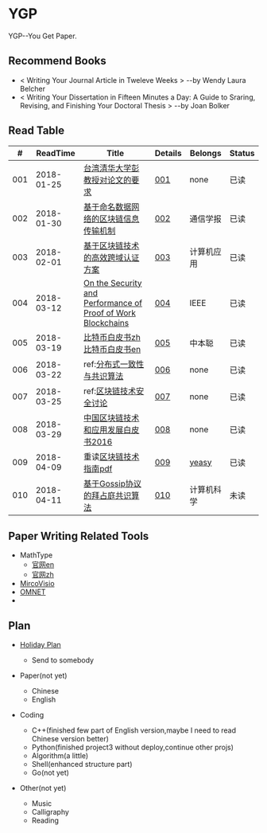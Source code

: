 # YGP
YGP--You Get Paper.


## Recommend Books
- < Writing Your Journal Article in Tweleve Weeks > --by Wendy Laura Belcher
- < Writing Your Dissertation in Fifteen Minutes a Day: A Guide to Sraring, Revising, and Finishing Your Doctoral Thesis > --by Joan Bolker



## Read Table

| # | ReadTime | Title | Details | Belongs | Status |
|---|----------|-------|---------|---------|--------|
|001|2018-01-25|[台湾清华大学彭教授对论文的要求](https://github.com/i0Ek3/YGP/blob/master/paper/%E5%8F%B0%E6%B9%BE%E6%B8%85%E5%8D%8E%E5%A4%A7%E5%AD%A6%E5%BD%AD%E6%95%99%E6%8E%88%E5%AF%B9%E8%AE%BA%E6%96%87%E7%9A%84%E8%A6%81%E6%B1%82.pdf) | [001](https://github.com/i0Ek3/YGP/blob/master/paper/details/001.md) |none|已读|
|002|2018-01-30|[基于命名数据网络的区块链信息传输机制](http://www.infocomm-journal.com/txxb/CN/article/openArticlePDFabs.jsp?id=166912) | [002](https://github.com/i0Ek3/YGP/blob/master/paper/details/002.md) |通信学报|已读|
|003|2018-02-01|[基于区块链技术的高效跨域认证方案](https://github.com/i0Ek3/YGP/blob/master/paper/readed/003.pdf) | [003](https://github.com/i0Ek3/YGP/blob/master/paper/details/003.md) |计算机应用|已读|
|004|2018-03-12|[On the Security and Performance of Proof of Work Blockchains](https://github.com/i0Ek3/YGP/blob/master/paper/readed/004.pdf) | [004](https://github.com/i0Ek3/YGP/blob/master/paper/details/004.md) |IEEE|已读|
|005|2018-03-19|[比特币白皮书zh](http://www.8btc.com/wiki/bitcoin-a-peer-to-peer-electronic-cash-system)  [比特币白皮书en](https://github.com/i0Ek3/YGP/blob/master/paper/readed/005.pdf) | [005](https://github.com/i0Ek3/YGP/blob/master/paper/details/005.md) |中本聪|已读|
|006|2018-03-22|ref:[分布式一致性与共识算法](https://draveness.me/consensus) | [006](https://github.com/i0Ek3/YGP/blob/master/paper/details/006.md) |none|已读|
|007|2018-03-25|ref:[区块链技术安全讨论](https://blockchain-sec.com/3/) | [007](https://github.com/i0Ek3/YGP/blob/master/paper/details/007.md) |none|已读|
|008|2018-03-29|[中国区块链技术和应用发展白皮书2016](https://github.com/i0Ek3/YGP/blob/master/paper/readed/008.pdf) | [008](https://github.com/i0Ek3/YGP/blob/master/paper/details/008.md) |none|已读|
|009|2018-04-09|重读[区块链技术指南](https://yeasy.gitbooks.io/blockchain_guide/)[pdf](https://github.com/i0Ek3/YGP/blob/master/paper/readed/009.pdf) | [009](https://github.com/i0Ek3/YGP/blob/master/paper/details/009.md) |[yeasy](https://github.com/yeasy)|已读|
|010|2018-04-11|[基于Gossip协议的拜占庭共识算法]() | [010](https://github.com/i0Ek3/YGP/blob/master/paper/details/010.md) |计算机科学|未读|




## Paper Writing Related Tools
- MathType
    - [官网en](http://www.dessci.com/en/products/mathtype/)
    - [官网zh](http://www.mathtype.cn)
- [MircoVisio](https://products.office.com/en-us/visio/flowchart-software?tab=tabs-1)
- [OMNET]()
- []()




## Plan

- [Holiday Plan](https://github.com/i0Ek3/YGP/blob/master/plan.md)
    - Send to somebody

- Paper(not yet)
    - Chinese
    - English

- Coding
    - C++(finished few part of English version,maybe I need to read Chinese version better)
    - Python(finished project3 without deploy,continue other projs)
    - Algorithm(a little)
    - Shell(enhanced structure part)
    - Go(not yet)

- Other(not yet)
    - Music
    - Calligraphy
    - Reading


